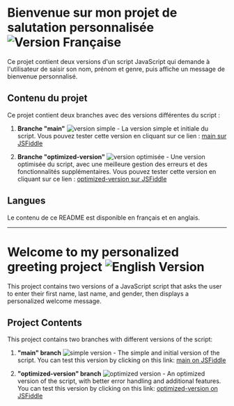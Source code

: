 # Bienvenue sur mon projet de salutation personnalisée ![Version Française](https://img.shields.io/badge/langue-français-blue)

Ce projet contient deux versions d'un script JavaScript qui demande à l'utilisateur de saisir son nom, prénom et genre, puis affiche un message de bienvenue personnalisé.

## Contenu du projet

Ce projet contient deux branches avec des versions différentes du script :

1. **Branche "main"** ![version simple](https://img.shields.io/badge/version-simple-green) - La version simple et initiale du script. Vous pouvez tester cette version en cliquant sur ce lien : [main sur JSFiddle](https://jsfiddle.net/LaCeriseDev/j4pfwk6o)

2. **Branche "optimized-version"** ![version optimisée](https://img.shields.io/badge/version-optimisée-orange) - Une version optimisée du script, avec une meilleure gestion des erreurs et des fonctionnalités supplémentaires. Vous pouvez tester cette version en cliquant sur ce lien : [optimized-version sur JSFiddle](https://jsfiddle.net/LaCeriseDev/j4pfwk6o/1/)

## Langues

Le contenu de ce README est disponible en français et en anglais.

---

# Welcome to my personalized greeting project ![English Version](https://img.shields.io/badge/language-english-blue)

This project contains two versions of a JavaScript script that asks the user to enter their first name, last name, and gender, then displays a personalized welcome message.

## Project Contents

This project contains two branches with different versions of the script:

1. **"main" branch** ![simple version](https://img.shields.io/badge/version-simple-green) - The simple and initial version of the script. You can test this version by clicking on this link: [main on JSFiddle](https://jsfiddle.net/LaCeriseDev/j4pfwk6o)

2. **"optimized-version" branch** ![optimized version](https://img.shields.io/badge/version-optimized-orange) - An optimized version of the script, with better error handling and additional features. You can test this version by clicking on this link: [optimized-version on JSFiddle](https://jsfiddle.net/LaCeriseDev/j4pfwk6o/1/)